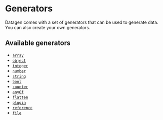 # Generators

Datagen comes with a set of generators that can be used to generate data.
You can also create your own generators.

## Available generators

- [`array`](generators/array.md)
- [`object`](generators/object.md)
- [`integer`](generators/integer.md)
- [`number`](generators/number.md)
- [`string`](generators/string.md)
- [`bool`](generators/bool.md)
- [`counter`](generators/counter.md)
- [`anyOf`](generators/anyof.md)
- [`flatten`](generators/flatten.md)
- [`plugin`](generators/plugin.md)
- [`reference`](generators/reference.md)
- [`file`](generators/file.md)

